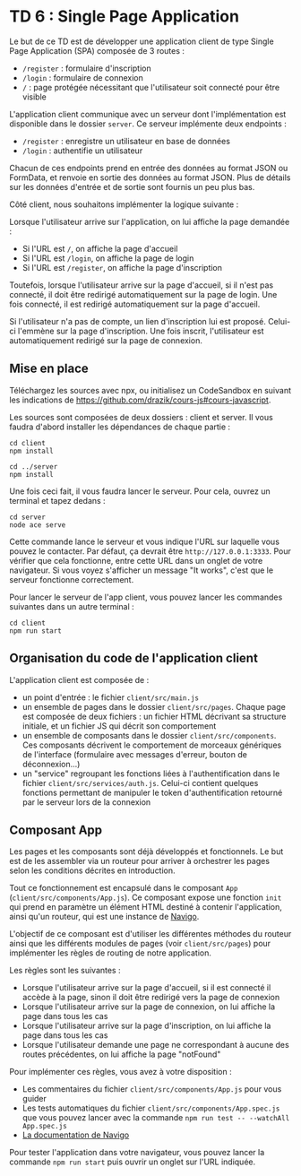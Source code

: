 # TD 6 : Single Page Application

Le but de ce TD est de développer une application client de type Single Page Application (SPA) composée de 3 routes : 

* `/register` : formulaire d'inscription
* `/login` : formulaire de connexion
* `/` : page protégée nécessitant que l'utilisateur soit connecté pour être visible

L'application client communique avec un serveur dont l'implémentation est
disponible dans le dossier `server`. Ce serveur implémente deux endpoints :

* `/register` : enregistre un utilisateur en base de données
* `/login` : authentifie un utilisateur

Chacun de ces endpoints prend en entrée des données au format JSON ou FormData,
et renvoie en sortie des données au format JSON. Plus de détails sur les
données d'entrée et de sortie sont fournis un peu plus bas.

Côté client, nous souhaitons implémenter la logique suivante :

Lorsque l'utilisateur arrive sur l'application, on lui affiche la page demandée :

* Si l'URL est `/`, on affiche la page d'accueil
* Si l'URL est `/login`, on affiche la page de login
* Si l'URL est `/register`, on affiche la page d'inscription

Toutefois, lorsque l'utilisateur arrive sur la page d'accueil, si il n'est pas
connecté, il doit être redirigé automatiquement sur la page de login. Une fois connecté, il est redirigé automatiquement sur la page d'accueil.

Si l'utilisateur n'a pas de compte, un lien d'inscription lui est proposé.
Celui-ci l'emmène sur la page d'inscription. Une fois inscrit, l'utilisateur
est automatiquement redirigé sur la page de connexion.

## Mise en place

Téléchargez les sources avec npx, ou initialisez un CodeSandbox en suivant les
indications de https://github.com/drazik/cours-js#cours-javascript.

Les sources sont composées de deux dossiers : client et server. Il vous faudra
d'abord installer les dépendances de chaque partie :

```
cd client
npm install

cd ../server
npm install
```

Une fois ceci fait, il vous faudra lancer le serveur. Pour cela, ouvrez un terminal et tapez dedans : 

```
cd server
node ace serve
```

Cette commande lance le serveur et vous indique l'URL sur laquelle vous pouvez
le contacter. Par défaut, ça devrait être `http://127.0.0.1:3333`. Pour
vérifier que cela fonctionne, entre cette URL dans un onglet de votre
navigateur. Si vous voyez s'afficher un message "It works", c'est que le
serveur fonctionne correctement.

Pour lancer le serveur de l'app client, vous pouvez lancer les commandes suivantes dans un autre terminal :

```
cd client
npm run start
```

## Organisation du code de l'application client

L'application client est composée de :

* un point d'entrée : le fichier `client/src/main.js`
* un ensemble de pages dans le dossier `client/src/pages`. Chaque page est composée de deux fichiers : un fichier HTML décrivant sa structure initiale, et un fichier JS qui décrit son comportement
* un ensemble de composants dans le dossier `client/src/components`. Ces composants décrivent le comportement de morceaux génériques de l'interface (formulaire avec messages d'erreur, bouton de déconnexion...)
* un "service" regroupant les fonctions liées à l'authentification dans le fichier `client/src/services/auth.js`. Celui-ci contient quelques fonctions permettant de manipuler le token d'authentification retourné par le serveur lors de la connexion

## Composant App

Les pages et les composants sont déjà développés et fonctionnels. Le but est de
les assembler via un routeur pour arriver à orchestrer les pages selon les
conditions décrites en introduction.

Tout ce fonctionnement est encapsulé dans le composant `App`
(`client/src/components/App.js`). Ce composant expose une fonction `init` qui
prend en paramètre un élément HTML destiné à contenir l'application, ainsi
qu'un routeur, qui est une instance de
[Navigo](https://github.com/krasimir/navigo).

L'objectif de ce composant est d'utiliser les différentes méthodes du routeur
ainsi que les différents modules de pages (voir `client/src/pages`) pour
implémenter les règles de routing de notre application.

Les règles sont les suivantes : 

* Lorsque l'utilisateur arrive sur la page d'accueil, si il est connecté il accède à la page, sinon il doit être redirigé vers la page de connexion
* Lorsque l'utilisateur arrive sur la page de connexion, on lui affiche la page dans tous les cas
* Lorsque l'utilisateur arrive sur la page d'inscription, on lui affiche la page dans tous les cas
* Lorsque l'utilisateur demande une page ne correspondant à aucune des routes précédentes, on lui affiche la page "notFound"

Pour implémenter ces règles, vous avez à votre disposition :

* Les commentaires du fichier `client/src/components/App.js` pour vous guider
* Les tests automatiques du fichier `client/src/components/App.spec.js` que vous pouvez lancer avec la commande `npm run test -- --watchAll App.spec.js`
* [La documentation de Navigo](https://github.com/krasimir/navigo/blob/master/DOCUMENTATION.md)

Pour tester l'application dans votre navigateur, vous pouvez lancer la commande
`npm run start` puis ouvrir un onglet sur l'URL indiquée.
